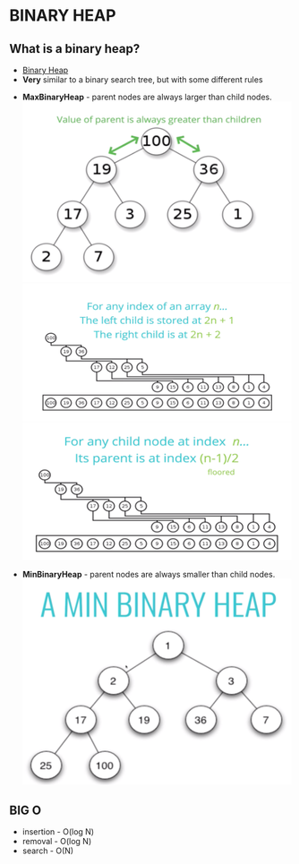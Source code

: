 # BINARY HEAP

## What is a binary heap?
* [Binary Heap](https://www.geeksforgeeks.org/binary-heap/)
* **Very** similar to a binary search tree,
but with some different rules
- **MaxBinaryHeap** - parent nodes are always larger than child nodes.
![max](./assets/max-heap.png)
![max1](./assets/max1.png)
![max2](./assets/max2.png)

- **MinBinaryHeap** - parent nodes are always smaller than child nodes.
![min](./assets/min-heap.png)

## BIG O
* insertion - O(log N)
* removal - O(log N)
* search - O(N)
